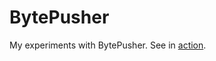 # BytePusher

My experiments with BytePusher. See in [action](https://true-grue.github.io/BytePusher/snow.html).
